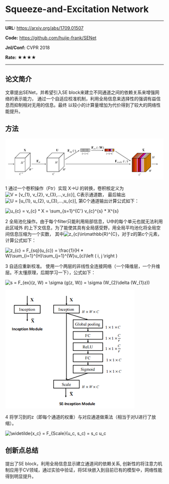 # Squeeze-and-Excitation Network

---

**URL:** https://arxiv.org/abs/1709.01507

**Code:** https://github.com/hujie-frank/SENet

**Jnl/Conf:** CVPR 2018

**Rate:** ★★★★

---

## 论文简介

文章提出SENet，并希望引入SE block来建立不同通道之间的依赖关系来增强网络的表示能力，
通过一个自适应校准机制，利用全局信息来选择性的强调有益信息而抑制相对无用的信息。最终
以较小的计算量增加为代价得到了较大的网络性能提升。

## 方法
![1](/images/WSnieming/20210906.1.png)

1 通过一个卷积操作（Ftr）实现 X->U 的转换，卷积核定义为<img src="https://latex.codecogs.com/svg.image?V&space;=&space;[v_{1},&space;v_{2},&space;v_{3},...,v_{c}]" title="V = [v_{1}, v_{2}, v_{3},...,v_{c}]" />, C表示通道数， 最后输出<img src="https://latex.codecogs.com/svg.image?U&space;=&space;[u_{1},&space;u_{2},&space;u_{3},...,u_{c}]" title="U = [u_{1}, u_{2}, u_{3},...,u_{c}]" />, 第C个通道输出计算公式如下：

<img src="https://latex.codecogs.com/svg.image?u_{c}&space;=&space;v_{c}&space;&space;*&space;X&space;=&space;\sum_{s=1}^{C'}&space;v_{c}^{s}&space;*&space;X^{s}" title="u_{c} = v_{c} * X = \sum_{s=1}^{C'} v_{c}^{s} * X^{s}" />

2 全局池化操作。由于每个filter只能利用局部信息，U中的每个单元也就无法利用此区域外
的上下文信息，为了能使其具有全局感受野，用全局平均池化将全局空间信息压缩为一个实数，
其中<img src="https://latex.codecogs.com/svg.image?z_{c}\in\mathbb{R}^{C}" title="z_{c}\in\mathbb{R}^{C}" />，对于z的第c个元素，计算公式如下：

<img src="https://latex.codecogs.com/svg.image?z_{c}&space;=&space;F_{sq}(u_{c})&space;=&space;\frac{1}{H&space;*&space;W}\sum_{i=1}^{H}\sum_{j=1}^{W}u_{c}\left&space;(&space;i,&space;j&space;\right&space;)" title="z_{c} = F_{sq}(u_{c}) = \frac{1}{H * W}\sum_{i=1}^{H}\sum_{j=1}^{W}u_{c}\left ( i, j \right )" />


3 自适应重新校准。 使用一个两层的非线性全连接网络（一个降维层，一个升维层。不太懂原理，后期学习一下），公式如下：

<img src="https://latex.codecogs.com/svg.image?s&space;=&space;F_{ex}(z,&space;W)&space;=&space;\sigma&space;(g(z,&space;W))&space;=&space;\sigma&space;(W_{2}\delta&space;(W_{1}z))" title="s = F_{ex}(z, W) = \sigma (g(z, W)) = \sigma (W_{2}\delta (W_{1}z))" />

![1](/images/WSnieming/20210906.2.png)

4 将学习到的z（即每个通道的权重）与对应通道做乘法（相当于对U进行了放缩）。

<img src="https://latex.codecogs.com/svg.image?\widetilde{x_c}&space;=&space;F_{Scale}(u_c,&space;s_c)&space;=&space;s_c&space;u_c" title="\widetilde{x_c} = F_{Scale}(u_c, s_c) = s_c u_c" />

## 创新点总结

提出了SE block，利用全局信息显示建立通道间的依赖关系, 创新性的将注意力机制应用于CV领域，通过实验中验证，将SE块嵌入到目前已有的模型中，网络性能得到明显提升。

